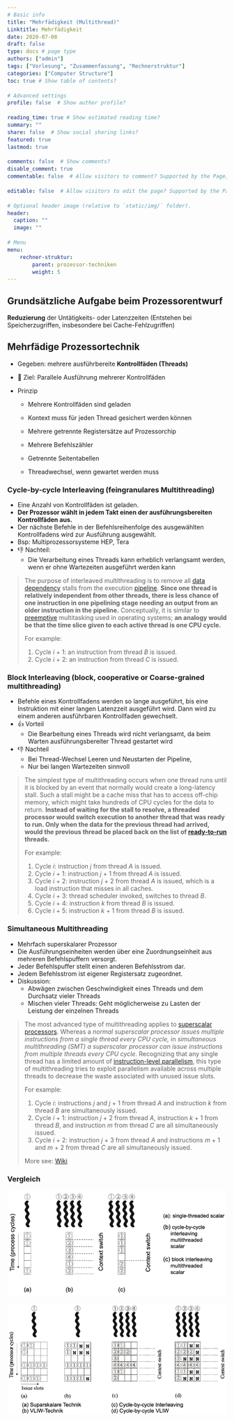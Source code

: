 ```yaml
---
# Basic info
title: "Mehrfädigkeit (Multithread)"
Linktitle: Mehrfädigkeit
date: 2020-07-08
draft: false
type: docs # page type
authors: ["admin"]
tags: ["Vorlesung", "Zusammenfassung", "Rechnerstruktur"]
categories: ["Computer Structure"]
toc: true # Show table of contents?

# Advanced settings
profile: false  # Show author profile?

reading_time: true # Show estimated reading time?
summary: ""
share: false  # Show social sharing links?
featured: true
lastmod: true

comments: false  # Show comments?
disable_comment: true
commentable: false  # Allow visitors to comment? Supported by the Page, Post, and Docs content types.

editable: false  # Allow visitors to edit the page? Supported by the Page, Post, and Docs content types.

# Optional header image (relative to `static/img/` folder).
header:
  caption: ""
  image: ""

# Menu
menu: 
    rechner-struktur:
        parent: prozessor-techniken
        weight: 5
---
```


## Grundsätzliche Aufgabe beim Prozessorentwurf

**Reduzierung** der Untätigkeits- oder Latenzzeiten (Entstehen bei Speicherzugriffen, insbesondere bei Cache-Fehlzugriffen)



## Mehrfädige Prozessortechnik

- Gegeben: mehrere ausführbereite **Kontrollfäden (Threads)**

- 🎯 Ziel: Parallele Ausführung mehrerer Kontrollfäden
- Prinzip
  - Mehrere Kontrollfäden sind geladen

  - Kontext muss für jeden Thread gesichert werden können 
  - Mehrere getrennte Registersätze auf Prozessorchip 
  - Mehrere Befehlszähler

  - Getrennte Seitentabellen

  - Threadwechsel, wenn gewartet werden muss

### Cycle-by-cycle Interleaving (feingranulares Multithreading)

- Eine Anzahl von Kontrollfäden ist geladen.
- **Der Prozessor wählt in jedem Takt einen der ausführungsbereiten Kontrollfäden aus.**
- Der nächste Befehle in der Befehlsreihenfolge des ausgewählten Kontrollfadens wird zur Ausführung ausgewählt.
- Bsp: Multiprozessorsysteme HEP, Tera
- 👎 Nachteil: 
  - Die Verarbeitung eines Threads kann erheblich verlangsamt werden, wenn er ohne Wartezeiten ausgeführt werden kann

> The purpose of interleaved multithreading is to remove all [data dependency](https://en.wikipedia.org/wiki/Data_dependency) stalls from the execution [pipeline](https://en.wikipedia.org/wiki/Pipeline_(computing)). **Since one thread is relatively independent from other threads, there is less chance of one instruction in one pipelining stage needing an output from an older instruction in the pipeline.** Conceptually, it is similar to [preemptive](https://en.wikipedia.org/wiki/Preemption_(computing)) multitasking used in operating systems; **an analogy would be that the time slice given to each active thread is one CPU cycle.**
>
> For example:
>
> 1. Cycle *i* + 1: an instruction from thread *B* is issued.
> 2. Cycle *i* + 2: an instruction from thread *C* is issued.

### Block Interleaving (block, cooperative or Coarse-grained multithreading)

- Befehle eines Kontrollfadens werden so lange ausgeführt, bis eine Instruktion mit einer langen Latenzzeit ausgeführt wird. Dann wird zu einem anderen ausführbaren Kontrollfaden gewechselt.
- 👍 Vorteil
  - Die Bearbeitung eines Threads wird nicht verlangsamt, da beim Warten ausführungsbereiter Thread gestartet wird
- 👎 Nachteil
  - Bei Thread-Wechsel Leeren und Neustarten der Pipeline, 
  - Nur bei langen Wartezeiten sinnvoll

> The simplest type of multithreading occurs when one thread runs until it is blocked by an event that normally would create a long-latency stall. Such a stall might be a cache miss that has to access off-chip memory, which might take hundreds of CPU cycles for the data to return. **Instead of waiting for the stall to resolve, a threaded processor would switch execution to another thread that was ready to run. Only when the data for the previous thread had arrived, would the previous thread be placed back on the list of [ready-to-run](https://en.wikipedia.org/wiki/Process_state#Ready) threads.**
>
> For example:
>
> 1. Cycle *i*: instruction *j* from thread *A* is issued.
> 2. Cycle *i* + 1: instruction *j* + 1 from thread *A* is issued.
> 3. Cycle *i* + 2: instruction *j* + 2 from thread *A* is issued, which is a load instruction that misses in all caches.
> 4. Cycle *i* + 3: thread scheduler invoked, switches to thread *B*.
> 5. Cycle *i* + 4: instruction *k* from thread *B* is issued.
> 6. Cycle *i* + 5: instruction *k* + 1 from thread *B* is issued.

### Simultaneous Multithreading

- Mehrfach superskalarer Prozessor
- Die Ausführungseinheiten werden über eine Zuordnungseinheit aus mehreren Befehlspuffern versorgt.
- Jeder Befehlspuffer stellt einen anderen Befehlsstrom dar. 
- Jedem Befehlsstrom ist eigener Registersatz zugeordnet.
- Diskussion:
  - Abwägen zwischen Geschwindigkeit eines Threads und dem Durchsatz vieler Threads
  - Mischen vieler Threads: Geht möglicherweise zu Lasten der Leistung der einzelnen Threads

> The most advanced type of multithreading applies to [superscalar processors](https://en.wikipedia.org/wiki/Superscalar_processor). Whereas a *normal superscalar processor issues multiple instructions from a single thread every CPU cycle,* in *simultaneous multithreading (SMT) a superscalar processor can issue instructions from multiple threads every CPU cycle*. Recognizing that any single thread has a limited amount of [instruction-level parallelism](https://en.wikipedia.org/wiki/Instruction-level_parallelism), this type of multithreading tries to exploit parallelism available across multiple threads to decrease the waste associated with unused issue slots.
>
> For example:
>
> 1. Cycle *i*: instructions *j* and *j* + 1 from thread *A* and instruction *k* from thread *B* are simultaneously issued.
> 2. Cycle *i* + 1: instruction *j* + 2 from thread *A*, instruction *k* + 1 from thread *B*, and instruction *m* from thread *C* are all simultaneously issued.
> 3. Cycle *i* + 2: instruction *j* + 3 from thread *A* and instructions *m* + 1 and *m* + 2 from thread *C* are all simultaneously issued.
>
> More see: [Wiki](https://en.wikipedia.org/wiki/Multithreading_(computer_architecture))

### Vergleich

![截屏2020-07-02 23.09.18](https://raw.githubusercontent.com/EckoTan0804/upic-repo/master/uPic/截屏2020-07-02%2023.09.18.png)

![截屏2020-07-02 23.10.02](https://raw.githubusercontent.com/EckoTan0804/upic-repo/master/uPic/截屏2020-07-02%2023.10.02.png)